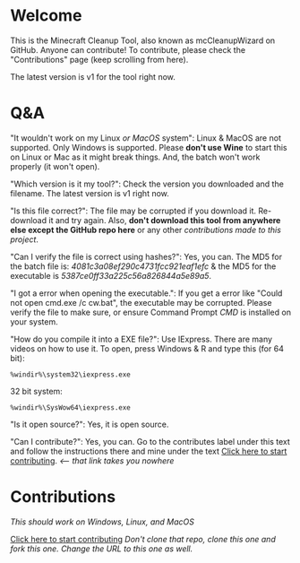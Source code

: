 # Welcome
This is the Minecraft Cleanup Tool, also known as mcCleanupWizard on GitHub. Anyone can contribute! To contribute, please check the "Contributions" page (keep scrolling from here).

The latest version is v1 for the tool right now.

# Q&A
"It wouldn't work on my Linux *or MacOS* system": Linux & MacOS are not supported. Only Windows is supported. Please **don't use Wine** to start this on Linux or Mac as it might break things. And, the batch won't work properly (it won't open).

"Which version is it my tool?": Check the version you downloaded and the filename. The latest version is v1 right now.

"Is this file correct?": The file may be corrupted if you download it. Re-download it and try again. Also, **don't download this tool from anywhere else except the GitHub repo here** or any other *contributions made to this project*.

"Can I verify the file is correct using hashes?": Yes, you can. The MD5 for the batch file is: *4081c3a08ef290c4731fcc921eaf1efc* & the MD5 for the executable is *5387ce0ff33a225c56a826844a5e89a5*.

"I got a error when opening the executable.": If you get a error like "Could not open cmd.exe /c cw.bat", the executable may be corrupted. Please verify the file to make sure, or ensure Command Prompt *CMD* is installed on your system.

"How do you compile it into a EXE file?": Use IExpress. There are many videos on how to use it. To open, press Windows & R and type this (for 64 bit):
```
%windir%\system32\iexpress.exe
```
32 bit system:
```
%windir%\SysWow64\iexpress.exe
```

"Is it open source?": Yes, it is open source.

"Can I contribute?": Yes, you can. Go to the contributes label under this text and follow the instructions there and mine under the text [Click here to start contributing](). *<-- that link takes you nowhere*


# Contributions
*This should work on Windows, Linux, and MacOS*

[Click here to start contributing](https://github.com/firstcontributions/first-contributions)
*Don't clone that repo, clone this one and fork this one. Change the URL to this one as well.*
